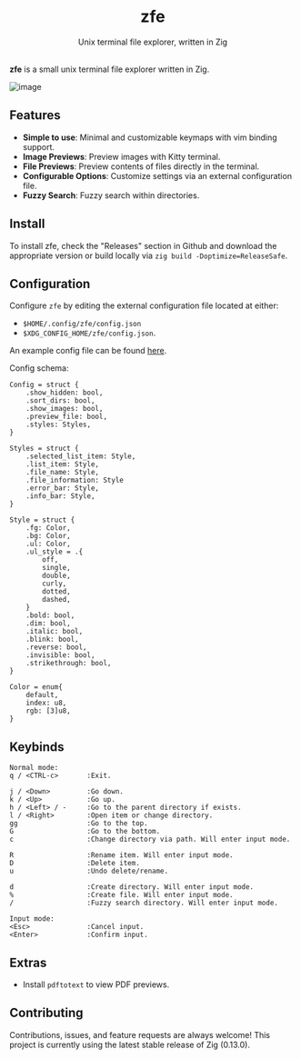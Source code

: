 <h1 align="center">
    zfe
</h1>

<div align="center">Unix terminal file explorer, written in Zig</div>

<br>

**zfe** is a small unix terminal file explorer written in Zig. 

![image](https://github.com/BrookJeynes/zfe/assets/25432120/811956b1-9819-4213-9bd8-67700d901ddd)

## Features
- **Simple to use**: Minimal and customizable keymaps with vim binding support.
- **Image Previews**: Preview images with Kitty terminal.
- **File Previews**: Preview contents of files directly in the terminal.
- **Configurable Options**: Customize settings via an external configuration file.
- **Fuzzy Search**: Fuzzy search within directories.

## Install
To install zfe, check the "Releases" section in Github and download the 
appropriate version or build locally via `zig build -Doptimize=ReleaseSafe`.

## Configuration
Configure `zfe` by editing the external configuration file located at either:
- `$HOME/.config/zfe/config.json`
- `$XDG_CONFIG_HOME/zfe/config.json`.

An example config file can be found [here](https://github.com/BrookJeynes/zfe/blob/main/example-config.json).

Config schema:
```
Config = struct {
    .show_hidden: bool,
    .sort_dirs: bool,
    .show_images: bool,
    .preview_file: bool,
    .styles: Styles,
}

Styles = struct {
    .selected_list_item: Style,
    .list_item: Style,
    .file_name: Style,
    .file_information: Style
    .error_bar: Style,
    .info_bar: Style,
}

Style = struct {
    .fg: Color,
    .bg: Color,
    .ul: Color,
    .ul_style = .{
        off,
        single,
        double,
        curly,
        dotted,
        dashed,
    }
    .bold: bool,
    .dim: bool,
    .italic: bool,
    .blink: bool,
    .reverse: bool,
    .invisible: bool,
    .strikethrough: bool,
}

Color = enum{
    default,
    index: u8,
    rgb: [3]u8,
}
```

## Keybinds
```
Normal mode:
q / <CTRL-c>       :Exit.

j / <Down>         :Go down.
k / <Up>           :Go up.
h / <Left> / -     :Go to the parent directory if exists.
l / <Right>        :Open item or change directory.
gg                 :Go to the top.
G                  :Go to the bottom.
c                  :Change directory via path. Will enter input mode.

R                  :Rename item. Will enter input mode.
D                  :Delete item.
u                  :Undo delete/rename.

d                  :Create directory. Will enter input mode.
%                  :Create file. Will enter input mode.
/                  :Fuzzy search directory. Will enter input mode.

Input mode:
<Esc>              :Cancel input.
<Enter>            :Confirm input.
```

## Extras
- Install `pdftotext` to view PDF previews.

## Contributing
Contributions, issues, and feature requests are always welcome! This project is
currently using the latest stable release of Zig (0.13.0).

